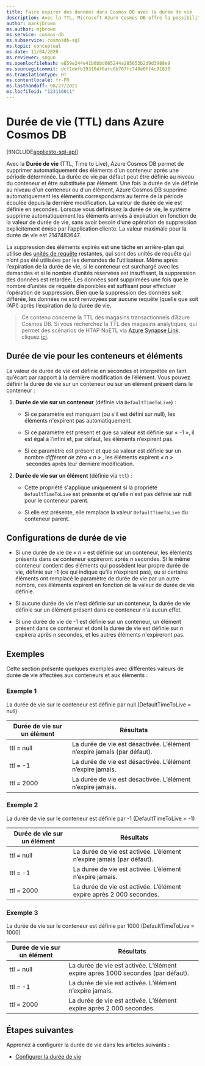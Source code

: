```yaml
---
title: Faire expirer des données dans Cosmos DB avec la durée de vie
description: Avec la TTL, Microsoft Azure Cosmos DB offre la possibilité de vider automatiquement les documents du système après une période déterminée.
author: markjbrown
ms.author: mjbrown
ms.service: cosmos-db
ms.subservice: cosmosdb-sql
ms.topic: conceptual
ms.date: 11/04/2020
ms.reviewer: sngun
ms.openlocfilehash: e859e244e41b6bbd065244a285653b2d9d3988e9
ms.sourcegitcommit: dcf1defb393104f8afc6b707fc748e0ff4c81830
ms.translationtype: HT
ms.contentlocale: fr-FR
ms.lasthandoff: 08/27/2021
ms.locfileid: "123116011"
---
```

# <a name="time-to-live-ttl-in-azure-cosmos-db"></a>Durée de vie (TTL) dans Azure Cosmos DB
[!INCLUDE[appliesto-sql-api](../includes/appliesto-sql-api.md)]

Avec la **Durée de vie** (TTL, Time to Live), Azure Cosmos DB permet de supprimer automatiquement des éléments d’un conteneur après une période déterminée. La durée de vie par défaut peut être définie au niveau du conteneur et être substituée par élément. Une fois la durée de vie définie au niveau d'un conteneur ou d'un élément, Azure Cosmos DB supprime automatiquement les éléments correspondants au terme de la période écoulée depuis la dernière modification. La valeur de durée de vie est définie en secondes. Lorsque vous définissez la durée de vie, le système supprime automatiquement les éléments arrivés à expiration en fonction de la valeur de durée de vie, sans avoir besoin d’une opération de suppression explicitement émise par l’application cliente. La valeur maximale pour la durée de vie est 2147483647.

La suppression des éléments expirés est une tâche en arrière-plan qui utilise des [unités de requête](../request-units.md) restantes, qui sont des unités de requête qui n’ont pas été utilisées par les demandes de l’utilisateur. Même après l’expiration de la durée de vie, si le conteneur est surchargé avec les demandes et si le nombre d’unités réservées est insuffisant, la suppression des données est retardée. Les données sont supprimées une fois que le nombre d’unités de requête disponibles est suffisant pour effectuer l’opération de suppression. Bien que la suppression des données soit différée, les données ne sont renvoyées par aucune requête (quelle que soit l’API) après l’expiration de la durée de vie.

> Ce contenu concerne la TTL des magasins transactionnels d’Azure Cosmos DB. Si vous recherchez la TTL des magasins analytiques, qui permet des scénarios de HTAP NoETL via [Azure Synapse Link](../synapse-link.md), cliquez [ici](../analytical-store-introduction.md#analytical-ttl).

## <a name="time-to-live-for-containers-and-items"></a>Durée de vie pour les conteneurs et éléments

La valeur de durée de vie est définie en secondes et interprétée en tant qu’écart par rapport à la dernière modification de l’élément. Vous pouvez définir la durée de vie sur un conteneur ou sur un élément présent dans le conteneur :

1. **Durée de vie sur un conteneur** (définie via `DefaultTimeToLive`) :

   - Si ce paramètre est manquant (ou s'il est défini sur null), les éléments n'expirent pas automatiquement.

   - Si ce paramètre est présent et que sa valeur est définie sur « -1 », il est égal à l’infini et, par défaut, les éléments n’expirent pas.

   - Si ce paramètre est présent et que sa valeur est définie sur un nombre *différent de zéro* *« n »* , les éléments expirent *« n »*  secondes après leur dernière modification.

2. **Durée de vie sur un élément** (définie via `ttl`) :

   - Cette propriété s'applique uniquement si la propriété `DefaultTimeToLive` est présente et qu'elle n'est pas définie sur null pour le conteneur parent.

   - Si elle est présente, elle remplace la valeur `DefaultTimeToLive` du conteneur parent.

## <a name="time-to-live-configurations"></a>Configurations de durée de vie

- Si une durée de vie de *« n »* est définie sur un conteneur, les éléments présents dans ce conteneur expireront après *n* secondes.  Si le même conteneur contient des éléments qui possèdent leur propre durée de vie, définie sur -1 (ce qui indique qu’ils n’expirent pas), ou si certains éléments ont remplacé le paramètre de durée de vie par un autre nombre, ces éléments expirent en fonction de la valeur de durée de vie définie.

- Si aucune durée de vie n'est définie sur un conteneur, la durée de vie définie sur un élément présent dans ce conteneur n'a aucun effet.

- Si une durée de vie de -1 est définie sur un conteneur, un élément présent dans ce conteneur et dont la durée de vie est définie sur n expirera après n secondes, et les autres éléments n'expireront pas.

## <a name="examples"></a>Exemples

Cette section présente quelques exemples avec différentes valeurs de durée de vie affectées aux conteneurs et aux éléments :

### <a name="example-1"></a>Exemple 1

La durée de vie sur le conteneur est définie par null (DefaultTimeToLive = null)

|Durée de vie sur un élément| Résultats|
|---|---|
|ttl = null|La durée de vie est désactivée. L’élément n’expire jamais (par défaut).|
|ttl = -1|La durée de vie est désactivée. L’élément n’expire jamais.|
|ttl = 2000|La durée de vie est désactivée. L’élément n’expire jamais.|

### <a name="example-2"></a>Exemple 2

La durée de vie sur le conteneur est définie par -1 (DefaultTimeToLive = -1)

|Durée de vie sur un élément| Résultats|
|---|---|
|ttl = null|La durée de vie est activée. L’élément n’expire jamais (par défaut).|
|ttl = -1|La durée de vie est activée. L’élément n’expire jamais.|
|ttl = 2000|La durée de vie est activée. L’élément expire après 2 000 secondes.|

### <a name="example-3"></a>Exemple 3

La durée de vie sur le conteneur est définie par 1000 (DefaultTimeToLive = 1000)

|Durée de vie sur un élément| Résultats|
|---|---|
|ttl = null|La durée de vie est activée. L’élément expire après 1000 secondes (par défaut).|
|ttl = -1|La durée de vie est activée. L’élément n’expire jamais.|
|ttl = 2000|La durée de vie est activée. L’élément expire après 2 000 secondes.|

## <a name="next-steps"></a>Étapes suivantes

Apprenez à configurer la durée de vie dans les articles suivants :

- [Configurer la durée de vie](how-to-time-to-live.md)